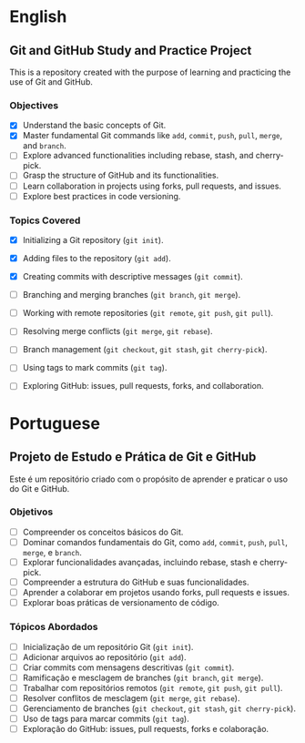 # English

## Git and GitHub Study and Practice Project

This is a repository created with the purpose of learning and practicing the use of Git and GitHub.

### Objectives

- [x] Understand the basic concepts of Git.
- [x] Master fundamental Git commands like `add`, `commit`, `push`, `pull`, `merge`, and `branch`.
- [ ] Explore advanced functionalities including rebase, stash, and cherry-pick.
- [ ] Grasp the structure of GitHub and its functionalities.
- [ ] Learn collaboration in projects using forks, pull requests, and issues.
- [ ] Explore best practices in code versioning.

### Topics Covered

- [X] Initializing a Git repository (`git init`).
- [x] Adding files to the repository (`git add`).
- [x] Creating commits with descriptive messages (`git commit`).
- [ ] Branching and merging branches (`git branch`, `git merge`).
- [ ] Working with remote repositories (`git remote`, `git push`, `git pull`).
- [ ] Resolving merge conflicts (`git merge`, `git rebase`).
- [ ] Branch management (`git checkout`, `git stash`, `git cherry-pick`).
- [ ] Using tags to mark commits (`git tag`).
- [ ] Exploring GitHub: issues, pull requests, forks, and collaboration.


# Portuguese

## Projeto de Estudo e Prática de Git e GitHub

Este é um repositório criado com o propósito de aprender e praticar o uso do Git e GitHub. 

### Objetivos

- [ ] Compreender os conceitos básicos do Git.
- [ ] Dominar comandos fundamentais do Git, como `add`, `commit`, `push`, `pull`, `merge`, e `branch`.
- [ ] Explorar funcionalidades avançadas, incluindo rebase, stash e cherry-pick.
- [ ] Compreender a estrutura do GitHub e suas funcionalidades.
- [ ] Aprender a colaborar em projetos usando forks, pull requests e issues.
- [ ] Explorar boas práticas de versionamento de código.

### Tópicos Abordados

- [ ] Inicialização de um repositório Git (`git init`).
- [ ] Adicionar arquivos ao repositório (`git add`).
- [ ] Criar commits com mensagens descritivas (`git commit`).
- [ ] Ramificação e mesclagem de branches (`git branch`, `git merge`).
- [ ] Trabalhar com repositórios remotos (`git remote`, `git push`, `git pull`).
- [ ] Resolver conflitos de mesclagem (`git merge`, `git rebase`).
- [ ] Gerenciamento de branches (`git checkout`, `git stash`, `git cherry-pick`).
- [ ] Uso de tags para marcar commits (`git tag`).
- [ ] Exploração do GitHub: issues, pull requests, forks e colaboração.
